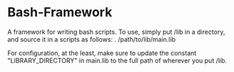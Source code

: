 Bash-Framework
==============

A framework for writing bash scripts. To use, simply put /lib in a directory, and source it in a scripts as follows:
. /path/to/lib/main.lib

For configuration, at the least, make sure to update the constant "LIBRARY_DIRECTORY" in main.lib to the full path of
wherever you put /lib.

